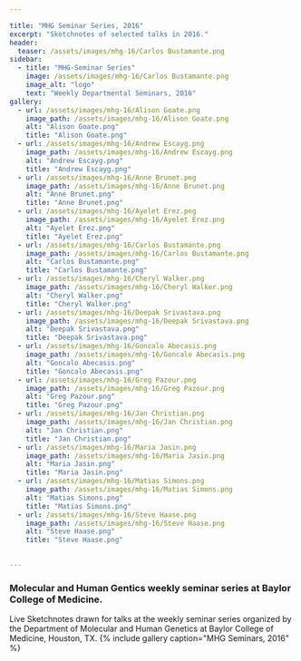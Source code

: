 ```yaml
---

title: "MHG Seminar Series, 2016"
excerpt: "Sketchnotes of selected talks in 2016."
header:
  teaser: /assets/images/mhg-16/Carlos Bustamante.png
sidebar:
  - title: "MHG-Seminar Series"
    image: /assets/images/mhg-16/Carlos Bustamante.png
    image_alt: "logo"
    text: "Weekly Departmental Seminars, 2016"
gallery:
  - url: /assets/images/mhg-16/Alison Goate.png
    image_path: /assets/images/mhg-16/Alison Goate.png
    alt: "Alison Goate.png"
    title: "Alison Goate.png"
  - url: /assets/images/mhg-16/Andrew Escayg.png
    image_path: /assets/images/mhg-16/Andrew Escayg.png
    alt: "Andrew Escayg.png"
    title: "Andrew Escayg.png"
  - url: /assets/images/mhg-16/Anne Brunet.png
    image_path: /assets/images/mhg-16/Anne Brunet.png
    alt: "Anne Brunet.png"
    title: "Anne Brunet.png"
  - url: /assets/images/mhg-16/Ayelet Erez.png
    image_path: /assets/images/mhg-16/Ayelet Erez.png
    alt: "Ayelet Erez.png"
    title: "Ayelet Erez.png"
  - url: /assets/images/mhg-16/Carlos Bustamante.png
    image_path: /assets/images/mhg-16/Carlos Bustamante.png
    alt: "Carlos Bustamante.png"
    title: "Carlos Bustamante.png"
  - url: /assets/images/mhg-16/Cheryl Walker.png
    image_path: /assets/images/mhg-16/Cheryl Walker.png
    alt: "Cheryl Walker.png"
    title: "Cheryl Walker.png"
  - url: /assets/images/mhg-16/Deepak Srivastava.png
    image_path: /assets/images/mhg-16/Deepak Srivastava.png
    alt: "Deepak Srivastava.png"
    title: "Deepak Srivastava.png"
  - url: /assets/images/mhg-16/Goncalo Abecasis.png
    image_path: /assets/images/mhg-16/Goncalo Abecasis.png
    alt: "Goncalo Abecasis.png"
    title: "Goncalo Abecasis.png"
  - url: /assets/images/mhg-16/Greg Pazour.png
    image_path: /assets/images/mhg-16/Greg Pazour.png
    alt: "Greg Pazour.png"
    title: "Greg Pazour.png"
  - url: /assets/images/mhg-16/Jan Christian.png
    image_path: /assets/images/mhg-16/Jan Christian.png
    alt: "Jan Christian.png"
    title: "Jan Christian.png"
  - url: /assets/images/mhg-16/Maria Jasin.png
    image_path: /assets/images/mhg-16/Maria Jasin.png
    alt: "Maria Jasin.png"
    title: "Maria Jasin.png"
  - url: /assets/images/mhg-16/Matias Simons.png
    image_path: /assets/images/mhg-16/Matias Simons.png
    alt: "Matias Simons.png"
    title: "Matias Simons.png"
  - url: /assets/images/mhg-16/Steve Haase.png
    image_path: /assets/images/mhg-16/Steve Haase.png
    alt: "Steve Haase.png"
    title: "Steve Haase.png"
  

---
```


### Molecular and Human Gentics weekly seminar series at Baylor College of Medicine.

Live Sketchnotes drawn for talks at the weekly seminar series organized by the Department of Molecular and Human Genetics at Baylor College of Medicine, Houston, TX.
{% include gallery caption="MHG Seminars, 2016" %}

